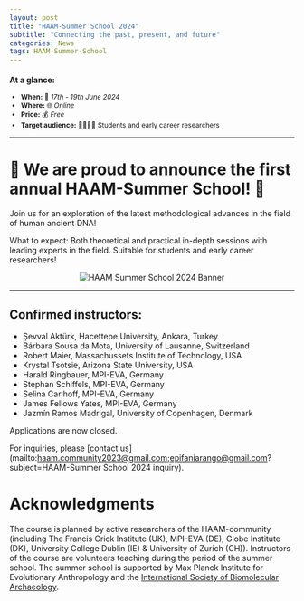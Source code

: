 ```yaml
---
layout: post
title: "HAAM-Summer School 2024"
subtitle: "Connecting the past, present, and future"
categories: News
tags: HAAM-Summer-School
---
```


<div class="center" markdown="1" style="font-size:85%">

### At a glance:

- **When:** 📅 _17th - 19th June 2024_
- **Where:** 🌐 _Online_
- **Price:** 💰 _Free_
- **Target audience:** 🧑‍🔬🧑‍💻 Students and early career researchers

</div>

---

# 📣 We are proud to announce the first annual HAAM-Summer School! 📣

Join us for an exploration of the latest methodological advances in the field of human ancient DNA!

What to expect: Both theoretical and practical in-depth sessions with leading experts in the field.
Suitable for students and early career researchers!

<p  align="middle">
<img src="{{ "/assets/media/event_images/2024-04-05-event/HAAM_Summer_School_flyer_v7.png" | relative_url }}" alt="HAAM Summer School 2024 Banner" >
</p>

---

## Confirmed instructors: 

- Şevval Aktürk, Hacettepe University, Ankara, Turkey
- Bárbara Sousa da Mota, University of Lausanne, Switzerland
- Robert Maier, Massachussets Institute of Technology, USA
- Krystal Tsotsie, Arizona State University, USA
- Harald Ringbauer, MPI-EVA, Germany
- Stephan Schiffels, MPI-EVA, Germany
- Selina Carlhoff, MPI-EVA, Germany
- James Fellows Yates, MPI-EVA, Germany
- Jazmín Ramos Madrigal, University of Copenhagen, Denmark

Applications are now closed.   

For inquiries, please [contact us](mailto:haam.community2023@gmail.com;epifaniarango@gmail.com?subject=HAAM-Summer School 2024 inquiry).

# Acknowledgments

The course is planned by active researchers of the HAAM-community (including The Francis Crick Institute (UK), MPI-EVA (DE), Globe Institute (DK), University College Dublin (IE) & University of Zurich (CH)). Instructors of the course are volunteers teaching during the period of the summer school. The summer school is supported by Max Planck Institute for Evolutionary Anthropology and the [International Society of Biomolecular Archaeology](https://www.isbarch.org/).